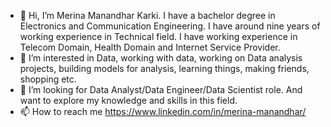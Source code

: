 - 👋 Hi, I’m Merina Manandhar Karki. I have a bachelor degree in Electronics and Communication Engineering. I have around nine years of working experience in Technical field. I have working experience in Telecom Domain, Health Domain and Internet Service Provider. 
- 👀 I’m interested in Data, working with data, working on Data analysis projects, building models for analysis, learning things, making friends, shopping etc.
- 💞️ I’m looking for Data Analyst/Data Engineer/Data Scientist role. And want to explore my knowledge and skills in this field.
- 📫 How to reach me https://www.linkedin.com/in/merina-manandhar/

<!---
merinakarki/merinakarki is a ✨ special ✨ repository because its `README.md` (this file) appears on your GitHub profile.
You can click the Preview link to take a look at your changes.
--->
